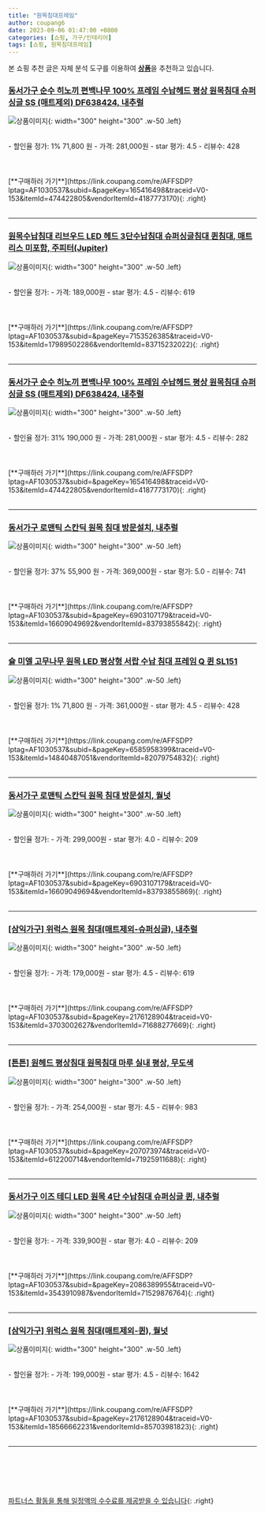 ```yaml
---
title: "원목침대프레임"
author: coupang6
date: 2023-09-06 01:47:00 +0800
categories: [쇼핑, 가구/인테리어]
tags: [쇼핑, 원목침대프레임]
---
```


본 쇼핑 추천 글은 자체 분석 도구를 이용하여 [**상품**](https://link.coupang.com/a/bao1ui)을 추천하고 있습니다.

### [동서가구 순수 히노끼 편백나무 100% 프레임 수납헤드 평상 원목침대 슈퍼싱글 SS (매트제외) DF638424, 내추럴](https://link.coupang.com/re/AFFSDP?lptag=AF1030537&subid=&pageKey=165416498&traceid=V0-153&itemId=474422805&vendorItemId=4187773170)

![상품이미지](https://thumbnail6.coupangcdn.com/thumbnails/remote/230x230ex/image/vendor_inventory/7492/a07e82465af1671b4a410bce36beac8f149cc6ab1625737b8b19397181cb.jpg){: width="300" height="300" .w-50 .left}


<br>
- 할인율 정가: 1%  71,800   원
- 가격: 281,000원
- star 평가: 4.5
- 리뷰수: 428
<br>
<br>
<br>
<br>
[**구매하러 가기**](https://link.coupang.com/re/AFFSDP?lptag=AF1030537&subid=&pageKey=165416498&traceid=V0-153&itemId=474422805&vendorItemId=4187773170){: .right}
<br>
<br>

---

### [원목수납침대 리브우드 LED 헤드 3단수납침대 슈퍼싱글침대 퀸침대, 매트리스 미포함, 주피터(Jupiter)](https://link.coupang.com/re/AFFSDP?lptag=AF1030537&subid=&pageKey=7153526385&traceid=V0-153&itemId=17989502286&vendorItemId=83715232022)

![상품이미지](https://thumbnail6.coupangcdn.com/thumbnails/remote/230x230ex/image/vendor_inventory/0e41/a6b79540a4c7f090b91f1d4d84cf891ad4de8db735df8bea576671d41051.jpg){: width="300" height="300" .w-50 .left}


<br>
- 할인율 정가: 
- 가격: 189,000원
- star 평가: 4.5
- 리뷰수: 619
<br>
<br>
<br>
<br>
[**구매하러 가기**](https://link.coupang.com/re/AFFSDP?lptag=AF1030537&subid=&pageKey=7153526385&traceid=V0-153&itemId=17989502286&vendorItemId=83715232022){: .right}
<br>
<br>

---

### [동서가구 순수 히노끼 편백나무 100% 프레임 수납헤드 평상 원목침대 슈퍼싱글 SS (매트제외) DF638424, 내추럴](https://link.coupang.com/re/AFFSDP?lptag=AF1030537&subid=&pageKey=165416498&traceid=V0-153&itemId=474422805&vendorItemId=4187773170)

![상품이미지](https://thumbnail6.coupangcdn.com/thumbnails/remote/230x230ex/image/vendor_inventory/7492/a07e82465af1671b4a410bce36beac8f149cc6ab1625737b8b19397181cb.jpg){: width="300" height="300" .w-50 .left}


<br>
- 할인율 정가: 31%  190,000   원
- 가격: 281,000원
- star 평가: 4.5
- 리뷰수: 282
<br>
<br>
<br>
<br>
[**구매하러 가기**](https://link.coupang.com/re/AFFSDP?lptag=AF1030537&subid=&pageKey=165416498&traceid=V0-153&itemId=474422805&vendorItemId=4187773170){: .right}
<br>
<br>

---

### [동서가구 로맨틱 스칸딕 원목 침대 방문설치, 내추럴](https://link.coupang.com/re/AFFSDP?lptag=AF1030537&subid=&pageKey=6903107179&traceid=V0-153&itemId=16609049692&vendorItemId=83793855842)

![상품이미지](https://thumbnail6.coupangcdn.com/thumbnails/remote/230x230ex/image/rs_quotation_api/nyml7n5p/ab33496bec2b4666895d615b25ae4df8.jpg){: width="300" height="300" .w-50 .left}


<br>
- 할인율 정가: 37%  55,900   원
- 가격: 369,000원
- star 평가: 5.0
- 리뷰수: 741
<br>
<br>
<br>
<br>
[**구매하러 가기**](https://link.coupang.com/re/AFFSDP?lptag=AF1030537&subid=&pageKey=6903107179&traceid=V0-153&itemId=16609049692&vendorItemId=83793855842){: .right}
<br>
<br>

---

### [슐 미엘 고무나무 원목 LED 평상형 서랍 수납 침대 프레임 Q 퀸 SL151](https://link.coupang.com/re/AFFSDP?lptag=AF1030537&subid=&pageKey=6585958399&traceid=V0-153&itemId=14840487051&vendorItemId=82079754832)

![상품이미지](https://thumbnail8.coupangcdn.com/thumbnails/remote/230x230ex/image/vendor_inventory/9f0a/aebc2291281c56635f0de7839f610a1b36fe2fd7006b84083ebabdcf7028.jpg){: width="300" height="300" .w-50 .left}


<br>
- 할인율 정가: 1%  71,800   원
- 가격: 361,000원
- star 평가: 4.5
- 리뷰수: 428
<br>
<br>
<br>
<br>
[**구매하러 가기**](https://link.coupang.com/re/AFFSDP?lptag=AF1030537&subid=&pageKey=6585958399&traceid=V0-153&itemId=14840487051&vendorItemId=82079754832){: .right}
<br>
<br>

---

### [동서가구 로맨틱 스칸딕 원목 침대 방문설치, 월넛](https://link.coupang.com/re/AFFSDP?lptag=AF1030537&subid=&pageKey=6903107179&traceid=V0-153&itemId=16609049694&vendorItemId=83793855869)

![상품이미지](https://thumbnail8.coupangcdn.com/thumbnails/remote/230x230ex/image/rs_quotation_api/3mrnpq02/483890afed70435683408cc14b3b21d9.jpg){: width="300" height="300" .w-50 .left}


<br>
- 할인율 정가: 
- 가격: 299,000원
- star 평가: 4.0
- 리뷰수: 209
<br>
<br>
<br>
<br>
[**구매하러 가기**](https://link.coupang.com/re/AFFSDP?lptag=AF1030537&subid=&pageKey=6903107179&traceid=V0-153&itemId=16609049694&vendorItemId=83793855869){: .right}
<br>
<br>

---

### [[삼익가구] 위럭스 원목 침대(매트제외-슈퍼싱글), 내추럴](https://link.coupang.com/re/AFFSDP?lptag=AF1030537&subid=&pageKey=2176128904&traceid=V0-153&itemId=3703002627&vendorItemId=71688277669)

![상품이미지](https://thumbnail10.coupangcdn.com/thumbnails/remote/230x230ex/image/vendor_inventory/598a/1b58a178ea964772a7ac01f13613d7b5d1e1820648f36115aec6f5a1ce6b.jpg){: width="300" height="300" .w-50 .left}


<br>
- 할인율 정가: 
- 가격: 179,000원
- star 평가: 4.5
- 리뷰수: 619
<br>
<br>
<br>
<br>
[**구매하러 가기**](https://link.coupang.com/re/AFFSDP?lptag=AF1030537&subid=&pageKey=2176128904&traceid=V0-153&itemId=3703002627&vendorItemId=71688277669){: .right}
<br>
<br>

---

### [[튼튼] 원헤드 평상침대 원목침대 마루 실내 평상, 무도색](https://link.coupang.com/re/AFFSDP?lptag=AF1030537&subid=&pageKey=207073974&traceid=V0-153&itemId=612200714&vendorItemId=71925911688)

![상품이미지](https://thumbnail10.coupangcdn.com/thumbnails/remote/230x230ex/image/vendor_inventory/59b2/bdb8828c642763ac4c59e5be985d49110beef22066364c6c675b2ae5c0c4.jpg){: width="300" height="300" .w-50 .left}


<br>
- 할인율 정가: 
- 가격: 254,000원
- star 평가: 4.5
- 리뷰수: 983
<br>
<br>
<br>
<br>
[**구매하러 가기**](https://link.coupang.com/re/AFFSDP?lptag=AF1030537&subid=&pageKey=207073974&traceid=V0-153&itemId=612200714&vendorItemId=71925911688){: .right}
<br>
<br>

---

### [동서가구 이즈 테디 LED 원목 4단 수납침대 슈퍼싱글 퀸, 내추럴](https://link.coupang.com/re/AFFSDP?lptag=AF1030537&subid=&pageKey=2086389955&traceid=V0-153&itemId=3543910987&vendorItemId=71529876764)

![상품이미지](https://thumbnail7.coupangcdn.com/thumbnails/remote/230x230ex/image/vendor_inventory/4c75/ea8fe649421d8db77bd8963b8c25efc537a51c0e1020594f311dbca667ff.jpg){: width="300" height="300" .w-50 .left}


<br>
- 할인율 정가: 
- 가격: 339,900원
- star 평가: 4.0
- 리뷰수: 209
<br>
<br>
<br>
<br>
[**구매하러 가기**](https://link.coupang.com/re/AFFSDP?lptag=AF1030537&subid=&pageKey=2086389955&traceid=V0-153&itemId=3543910987&vendorItemId=71529876764){: .right}
<br>
<br>

---

### [[삼익가구] 위럭스 원목 침대(매트제외-퀸), 월넛](https://link.coupang.com/re/AFFSDP?lptag=AF1030537&subid=&pageKey=2176128904&traceid=V0-153&itemId=18566662231&vendorItemId=85703981823)

![상품이미지](https://thumbnail7.coupangcdn.com/thumbnails/remote/230x230ex/image/vendor_inventory/8dc2/8b66df48fd55558bce303993246d57728966967f02b0639a20b58d45df43.jpg){: width="300" height="300" .w-50 .left}


<br>
- 할인율 정가: 
- 가격: 199,000원
- star 평가: 4.5
- 리뷰수: 1642
<br>
<br>
<br>
<br>
[**구매하러 가기**](https://link.coupang.com/re/AFFSDP?lptag=AF1030537&subid=&pageKey=2176128904&traceid=V0-153&itemId=18566662231&vendorItemId=85703981823){: .right}
<br>
<br>

---
<br><br><br><br><br> [파트너스 활동을 통해 일정액의 수수료를 제공받을 수 있습니다](https://link.coupang.com/a/bao1ui){: .right}
